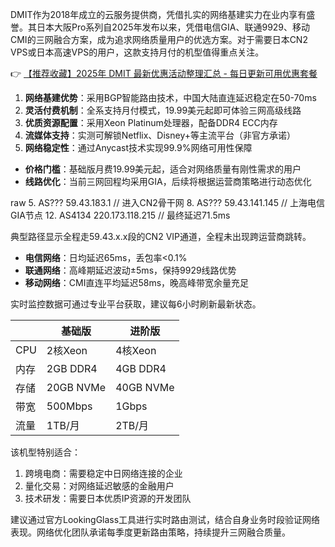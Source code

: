 
DMIT作为2018年成立的云服务提供商，凭借扎实的网络基建实力在业内享有盛誉。其日本大阪Pro系列自2025年发布以来，凭借电信GIA、联通9929、移动CMI的三网融合方案，成为追求网络质量用户的优选方案。对于需要日本CN2 VPS或日本高速VPS的用户，这款支持月付的机型值得重点关注。

👉 [【推荐收藏】2025年 DMIT 最新优惠活动整理汇总 - 每日更新可用优惠套餐](https://bit.ly/dmit_coupon)


1. **网络基建优势**：采用BGP智能路由技术，中国大陆直连延迟稳定在50-70ms
2. **灵活付费机制**：全系支持月付模式，19.99美元起即可体验三网高级线路
3. **优质资源配置**：采用Xeon Platinum处理器，配备DDR4 ECC内存
4. **流媒体支持**：实测可解锁Netflix、Disney+等主流平台（非官方承诺）
5. **网络稳定性**：通过Anycast技术实现99.9%网络可用性保障

- **价格门槛**：基础版月费19.99美元起，适合对网络质量有刚性需求的用户
- **线路优化**：当前三网回程均采用GIA，后续将根据运营商策略进行动态优化


raw
  5. AS???    59.43.183.1          // 进入CN2骨干网
  8. AS???    59.43.141.145        // 上海电信GIA节点
 12. AS4134   220.173.118.215      // 最终延迟71.5ms

典型路径显示全程走59.43.x.x段的CN2 VIP通道，全程未出现跨运营商跳转。

- **电信网络**：日均延迟65ms，丢包率<0.1%
- **联通网络**：高峰期延迟波动±5ms，保持9929线路优势
- **移动网络**：CMI直连平均延迟58ms，晚高峰带宽余量充足

实时监控数据可通过专业平台获取，建议每6小时刷新最新状态。

|| 基础版 | 进阶版 |
|---|---|---|
|CPU|2核Xeon|4核Xeon|
|内存|2GB DDR4|4GB DDR4|
|存储|20GB NVMe|40GB NVMe|
|带宽|500Mbps|1Gbps|
|流量|1TB/月|2TB/月|

该机型特别适合：
1. 跨境电商：需要稳定中日网络连接的企业
2. 量化交易：对网络延迟敏感的金融用户
3. 技术研发：需要日本优质IP资源的开发团队

建议通过官方LookingGlass工具进行实时路由测试，结合自身业务时段验证网络表现。网络优化团队承诺每季度更新路由策略，持续提升三网融合质量。
